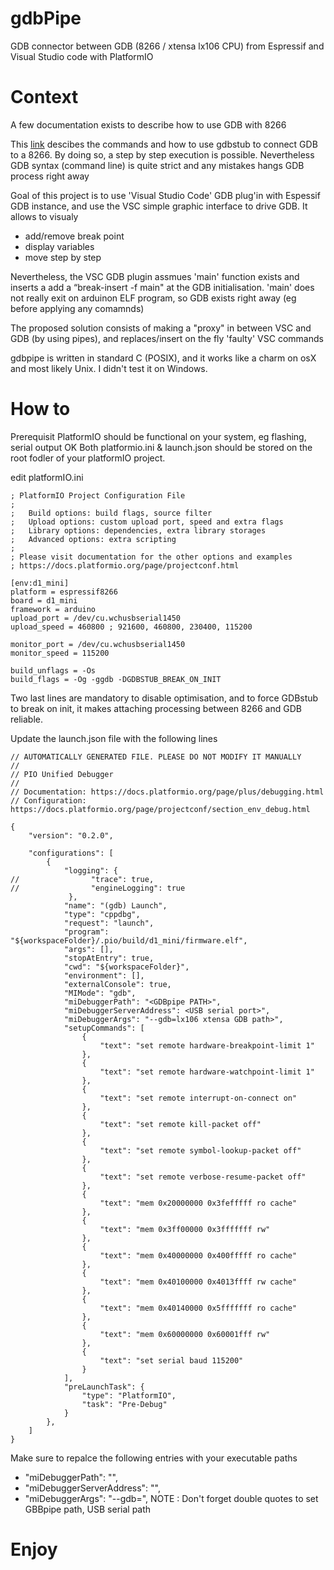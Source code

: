 # gdbPipe
GDB connector between GDB (8266 / xtensa lx106 CPU) from Espressif and Visual Studio code with PlatformIO

# Context
A few documentation exists to describe how to use GDB with 8266<p>
This [link](https://arduino-esp8266.readthedocs.io/en/latest/gdb.html) descibes the commands and how to use gdbstub to connect GDB to a 8266. By doing so, a step by step execution is possible. Nevertheless GDB syntax (command line) is quite strict and any mistakes hangs GDB process right away<p>

Goal of this project is to use 'Visual Studio Code' GDB plug'in with Espessif GDB instance, and use the VSC simple graphic interface to drive GDB. It allows to visualy
- add/remove break point
- display variables
- move step by step
  
Nevertheless, the VSC GDB plugin assmues 'main' function exists and inserts a add a “break-insert -f main" at the GDB initialisation. 'main' does not really exit on arduinon ELF program, so GDB exists right away (eg before applying any comamnds)

The proposed solution consists of making a "proxy" in between VSC and GDB (by using pipes), and replaces/insert on the fly 'faulty' VSC commands
  
gdbpipe is written in standard C (POSIX), and it works like a charm on osX and most likely Unix. I didn't test it on Windows. 
  
# How to
Prerequisit PlatformIO should be functional on your system, eg flashing, serial output OK
Both platformio.ini & launch.json should be stored on the root fodler of your platformIO project.  

edit platformIO.ini
```
; PlatformIO Project Configuration File
;
;   Build options: build flags, source filter
;   Upload options: custom upload port, speed and extra flags
;   Library options: dependencies, extra library storages
;   Advanced options: extra scripting
;
; Please visit documentation for the other options and examples
; https://docs.platformio.org/page/projectconf.html

[env:d1_mini]
platform = espressif8266
board = d1_mini
framework = arduino
upload_port = /dev/cu.wchusbserial1450
upload_speed = 460800 ; 921600, 460800, 230400, 115200

monitor_port = /dev/cu.wchusbserial1450
monitor_speed = 115200

build_unflags = -Os 
build_flags = -Og -ggdb -DGDBSTUB_BREAK_ON_INIT
```
  
Two last lines are mandatory to disable optimisation, and to force GDBstub to break on init, it makes attaching processing between 8266 and GDB reliable.<p>
 
Update the launch.json file with the following lines
```
// AUTOMATICALLY GENERATED FILE. PLEASE DO NOT MODIFY IT MANUALLY
//
// PIO Unified Debugger
//
// Documentation: https://docs.platformio.org/page/plus/debugging.html
// Configuration: https://docs.platformio.org/page/projectconf/section_env_debug.html

{
    "version": "0.2.0",

    "configurations": [
        {
            "logging": {
//                "trace": true,
//                "engineLogging": true
             },
            "name": "(gdb) Launch",
            "type": "cppdbg",
            "request": "launch",
            "program": "${workspaceFolder}/.pio/build/d1_mini/firmware.elf",
            "args": [],
            "stopAtEntry": true,
            "cwd": "${workspaceFolder}",
            "environment": [],
            "externalConsole": true,
            "MIMode": "gdb",
            "miDebuggerPath": "<GDBpipe PATH>",
            "miDebuggerServerAddress": <USB serial port>",
            "miDebuggerArgs": "--gdb=lx106 xtensa GDB path>",
            "setupCommands": [
                {
                    "text": "set remote hardware-breakpoint-limit 1"
                },
                {
                    "text": "set remote hardware-watchpoint-limit 1"
                },
                {
                    "text": "set remote interrupt-on-connect on"
                },
                {
                    "text": "set remote kill-packet off"
                },
                {
                    "text": "set remote symbol-lookup-packet off"
                },
                {
                    "text": "set remote verbose-resume-packet off"
                },
                {
                    "text": "mem 0x20000000 0x3fefffff ro cache"
                },
                {
                    "text": "mem 0x3ff00000 0x3fffffff rw"
                },
                {
                    "text": "mem 0x40000000 0x400fffff ro cache"
                },
                {
                    "text": "mem 0x40100000 0x4013ffff rw cache"
                },
                {
                    "text": "mem 0x40140000 0x5fffffff ro cache"
                },
                {
                    "text": "mem 0x60000000 0x60001fff rw"
                },
                {
                    "text": "set serial baud 115200"
                }
            ],
            "preLaunchTask": {
                "type": "PlatformIO",
                "task": "Pre-Debug"
            }
        },
    ]
}
```  
Make sure to repalce the following entries with your executable paths
- "miDebuggerPath": "<GDBpipe PATH>",
- "miDebuggerServerAddress": "<USB serial port>",
- "miDebuggerArgs": "--gdb=<lx106 xtensa GDB path>",
NOTE : Don't forget double quotes to set GBBpipe path, USB serial path 
  
# Enjoy

  
  



  


